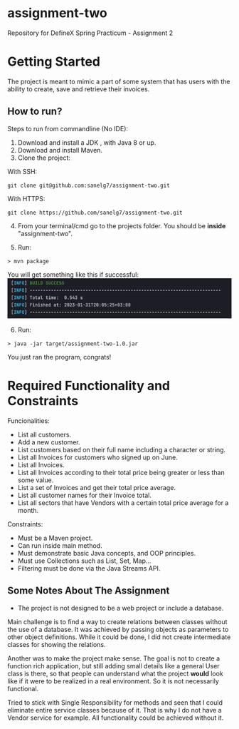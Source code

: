 # assignment-two

Repository for DefineX Spring Practicum - Assignment 2

# Getting Started

The project is meant to mimic a part of some system that has users with the ability to create, save and retrieve their
invoices.

## How to run?

Steps to run from commandline (No IDE):

1. Download and install a JDK , with Java 8 or up.
2. Download and install Maven.
3. Clone the project:

With SSH:

```
git clone git@github.com:sanelg7/assignment-two.git
```

With HTTPS:

```
git clone https://github.com/sanelg7/assignment-two.git
```

4. From your terminal/cmd go to the projects folder. You should be **inside** "assignment-two".

5. Run:

```
> mvn package
```

You will get something like this if successful:
![img.png](img.png)

6. Run:

```
> java -jar target/assignment-two-1.0.jar
```

You just ran the program, congrats!

# Required Functionality and Constraints

Funcionalities:

- List all customers.
- Add a new customer.
- List customers based on their full name including a character or string.
- List all Invoices for customers who signed up on June.
- List all Invoices.
- List all Invoices according to their total price being greater or less than some value.
- List a set of Invoices and get their total price average.
- List all customer names for their Invoice total.
- List all sectors that have Vendors with a certain total price average for a month.

Constraints:

- Must be a Maven project.
- Can run inside main method.
- Must demonstrate basic Java concepts, and OOP principles.
- Must use Collections such as List, Set, Map...
- Filtering must be done via the Java Streams API.

## Some Notes About The Assignment

- The project is not designed to be a web project or include a database.

Main challenge is to find a way to create relations between classes without the use of a database.
It was achieved by passing objects as parameters to other object definitions. While it could be done,
I did not create intermediate classes for showing the relations.

Another was to make the project make sense. The goal is not to create a function rich application,
but still adding small details like a general User class is there, so that people can understand what the project
**would** look like if it were to be realized in a real environment. So it is not necessarily functional.

Tried to stick with Single Responsibility for methods and seen that I could eliminate entire service classes because of
it.
That is why I do not have a Vendor service for example. All functionality could be achieved without it.